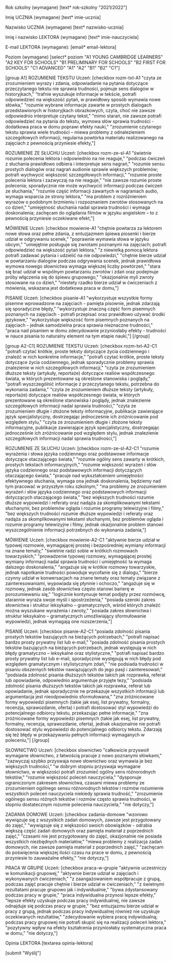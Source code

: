<label> Rok szkolny (wymagane) 
[text* rok-szkolny "2021/2022"] </label>

<label> Imię UCZNIA (wymagane) [text* imie-ucznia]</label>

<label> Nazwisko UCZNIA (wymagane) [text* nazwisko-ucznia]</label>

<label> Imię i nazwisko LEKTORA (wymagane) [text* imie-nauczyciela] </label>

<label> E-mail LEKTORA (wymagane): [email* email-lektora] </label>

<label> Poziom (wymagane)
[select* poziom "A1 YOUNG CAMBRIDGE LEARNERS" "A2 KEY FOR SCHOOLS" "B1 PRELIMINARY FOR SCHOOLS" "B2 FIRST FOR SCHOOLS" "C1 ADVANCED" "A1" "A2" "B1" "B2" "C1"]
</label>

[group A1]
ROZUMIENIE TEKSTU
Uczeń:
[checkbox rozm-txt-A1 "czyta ze zrozumieniem wyrazy i zdania, odpowiadanie na pytania dotyczące przeczytanego tekstu nie sprawia trudności, pojmuje sens dialogów w historyjkach," "trafnie wyszukuje informacje w tekście, potrafi odpowiedzieć na większość pytań, w prawidłowy sposób wymawia nowe słówka," "rozumie wybrane informacje zawarte w prostych dialogach przedstawionych w historyjkach obrazkowych, czyta, choć nie zawsze odpowiednio interpretuje czytany tekst," "mimo starań, nie zawsze potrafi odpowiedzieć na pytania do tekstu, wymowa słów sprawia trudności - dodatkowa praca w domu poprawi efekty nauki," "zrozumienie czytanego tekstu sprawia wiele trudności – miewa problemy z odnalezieniem szczegółowych informacji, regularna powtórka materiału realizowanego na zajęciach z pewnością przyniesie efekty,"]

ROZUMIENIE ZE SŁUCHU
Uczeń:
[checkbox rozm-ze-sl-A1 "świetnie rozumie polecenia lektora i odpowiednio na nie reaguje," "podczas ćwiczeń z słuchania prawidłowo odbiera i interpretuje sens nagrań," "rozumie sensu prostych dialogów oraz nagrań audionie sprawie większych problemów; potrafi wychwycić większość szczegółowych informacji," "rozumie proste polecenia lektora i zazwyczaj na nie reaguje," "nie zawsze rozumie proste polecenia; sporadycznie nie może wychwycić informacji podczas ćwiczeń ze słuchania," "rozumie część informacji zawartych w nagraniach audio, wymaga wsparcia ze strony lektora," "ma problem z rozróżnieniem wyrazów o podobnym brzmieniu i rozpoznaniem zwrotów stosowanych na co dzień," "umiejętność słuchania nadal sprawia trudności i wymaga doskonalenia; zachęcam do oglądania filmów w języku angielskim – to z pewnością przyniesie oczekiwane efekt,"]

MÓWIENIE
Uczeń:
[checkbox mowienie-A1 "chętnie powtarza za lektorem nowe słowa oraz pełne zdania, z entuzjazmem śpiewa piosenki i bierze udział w odgrywaniu scenek," "poprawnie wymawia słowa w języku obcym," "umiejętnie posługuje się zwrotami poznanymi na zajęciach; potrafi odpowiedzieć na większość pytań lektora," "z niewielką pomocą lektora potrafi zadawać pytania i udzielić na nie odpowiedzi," "chętnie bierze udział w powtarzaniu dialogów podczas odgrywania scenek, jednak prawidłowa wymowa nowego słownictwa wymaga większej liczby powtórzeń," "stara się brać udział w wspólnym powtarzaniu zwrotów i zdań oraz podejmuje próby włączenia się do śpiewu grupowego," "okazjonalnie myli zwroty stosowane na co dzień," "niestety rzadko bierze udział w ćwiczeniach z mówienia, wskazana jest dodatkowa praca w domu,"]

PISANIE
Uczeń:
[checkbox pisanie-A1 "wykorzystuje wszystkie formy pisemne wprowadzone na zajęciach - pamięta pisownie, jednak zdarzają się sporadyczne błędy," "wykorzystuje znaczną część form pisemnych poznanych na zajęciach - potrafi przepisać oraz prawidłowo używać środki językowe," "wykorzystuje większość form pisemnych poznanych na zajęciach - jednak samodzielna praca sprawia nieznaczne trudności," "praca nad pisaniem w domu zdecydowanie przyniosłaby efekty - trudności w nauce pisania to naturalny element na tym etapie nauki,"]
[/group]

[group A2-C1]
ROZUMIENIE TEKSTU
Uczeń:
[checkbox rozm-txt-A2-C1 "potrafi czytać krótkie, proste teksty dotyczące życia codziennego i znaleźć w nich konkretne informacje," "potrafi czytać  krótkie, proste teksty dotyczące życia codziennego, jednak sporadycznie problemy sprawia znalezienie w nich szczegółowych informacji," "czyta ze zrozumieniem dłuższe teksty (artykuły, reportaże) dotyczące realiów współczesnego świata, w których prezentowane są określone stanowiska i poglądy," "potrafi wyszczególnić informacje z przeczytanego tekstu, potrzebna do wykonania zadania," "czyta ze zrozumieniem dłuższe teksty (artykuły, reportaże) dotyczące realiów współczesnego świata, w których prezentowane są określone stanowiska i poglądy, jednak znalezienie szczegółowych informacji nadal sprawia trudności," "czyta ze zrozumieniem długie i złożone teksty informacyjne, publikacje zawierające język specjalistyczny, dostrzegając jednocześnie ich zróżnicowanie pod względem stylu," "czyta ze zrozumieniem długie i złożone teksty informacyjne, publikacje zawierające język specjalistyczny, dostrzegając jednocześnie ich zróżnicowanie pod względem stylu,  jednak znalezienie szczegółowych informacji nadal sprawia trudności,"]

ROZUMIENIE ZE SŁUCHU
Uczeń:
[checkbox rozm-ze-sl-A2-C1 "rozumie wyrażenia i słowa języka codziennego oraz podstawowe informacje dotyczące otaczającego świata," "rozumie ogólny sens zawarty w krótkich, prostych tekstach informacyjnych," "rozumie większość wyrażeń i słów języka codziennego oraz podstawowych informacji dotyczących otaczającego świata," "pracuje nad wykształceniem umiejętności efektywnego słuchania, wymaga  ona jednak doskonalenia, będziemy nad tym pracować w przyszłym roku szkolnym," "ma problemy ze zrozumieniem wyrażeń i słów języka codziennego oraz podstawowych informacji dotyczących otaczającego świata," "bez większych trudności rozumie dłuższe wypowiedzi i referaty oraz nadąża za skomplikowanymi tekstami słuchanymi, bez problemów ogląda i rozumie programy telewizyjne i filmy," "bez większych trudności rozumie dłuższe wypowiedzi i referaty oraz nadąża za skomplikowanymi tekstami słuchanymi, bez problemów ogląda i rozumie programy telewizyjne i filmy, jednak okazjonalnie problem stanowi wyszczególnienie informacji potrzebnych do wykonania zadania,"]

MÓWIENIE
Uczeń:
[checkbox mowienie-A2-C1 "aktywnie bierze udział w typowej rozmowie, wymagającej prostej i bezpośredniej wymiany informacji na znane tematy," "świetnie radzi sobie w krótkich rozmowach towarzyskich," "prowadzenie typowej rozmowy, wymagającej prostej wymiany informacji nadal sprawia trudności i umiejętność ta wymaga dalszego doskonalenia," "angażuje się w krótkie rozmowy towarzyskie, jednak napotkanie trudności powoduje wycofanie się z dialogu," "bierze czynny udział w konwersacjach na znane tematy oraz tematy związane z zainteresowaniami, wypowiada się płynnie i ochoczo," "angażuje się w rozmowy, jednak zasób słownictwa często stanowi barierę w porozumiewaniu się," "logicznie kontynuuje temat podjęty przez rozmówcę, starannie wyraża swoje myśli i spostrzeżenia," "posiada szeroki zakres słownictwa i struktur leksykalno – gramatycznych, wśród których znaleźć można wyszukane wyrażenia i zwroty," "posiada zakres słownictwa i struktur leksykalno – gramatycznych umożliwiający sformułowanie wypowiedzi, jednak wymagają one rozszerzenia,"]

PISANIE
Uczeń:
[checkbox pisanie-A2-C1 "posiada zdolność pisania prostych tekstów bazujących na bieżących potrzebach," "potrafi napisać bardzo prosty prywatny list lub e-mail," "posiada zdolność pisania prostych tekstów bazujących na bieżących potrzebach, jednak występują w nich błędy gramatyczno – leksykalne oraz stylistyczne," "potrafi napisać bardzo prosty prywatny list lub e-mail, sporadycznie występują w nich błędy pod względem gramatycznym i stylistycznym zdań," "nie podsiada trudności w pisaniu obszernych tekstów nawiązujących do jego pasji i zainteresowań," "podsiada zdolność pisania dłuższych tekstów takich jak rozprawka, referat lub opowiadanie, odpowiednio argumentuje przyjęte tezy," "podsiada zdolność pisania dłuższych tekstów takich jak rozprawka, referat lub opowiadanie, jednak sporadycznie ne przekazuje wszystkich informacji lub argumentacja jest nieodpowiednio sformułowana," "zna zróżnicowane formy wypowiedzi pisemnych (takie jak esej, list prywatny, formalny, recenzja, sprawozdanie, oferta) i potrafi dostosować styl wypowiedzi do potencjalnego odbiorcy tekstu, przekazując pełne informacje," "zna zróżnicowane formy wypowiedzi pisemnych (takie jak esej, list prywatny, formalny, recenzja, sprawozdanie, oferta), jednak okazjonalnie nie potrafi dostosować stylu wypowiedzi do potencjalnego odbiorcy tekstu. Zdarzają się też błędy w przekazywaniu pełnych informacji wymaganych w poleceniu,"]
[/group]

SŁOWNICTWO
Uczeń:
[checkbox slownictwo "całkowicie przyswoił wymagane słownictwo, z łatwością pracuje z nowo poznanymi słówkami," "zazwyczaj szybko przyswaja nowe słownictwo oraz wymawia je bez większych trudności," "w dobrym stopniu przyswaja wymagane słownictwo, w większości potrafi zrozumieć́ ogólny sens różnorodnych tekstów," "rozumie większość poleceń nauczyciela," "dysponuje ograniczonym zakresem słownictwa, czasami miewa problemy ze zrozumieniem ogólnego sensu różnorodnych tekstów i rozmów rozumienie wszystkich poleceń nauczyciela niekiedy sprawia trudność," "zrozumienie ogólnego sensu różnych tekstów i rozmów często sprawia trudności, w stopniu dostatecznym rozumie polecenia nauczyciela," "nie dotyczy,"]

ZADANIA DOMOWE
Uczeń:
[checkbox zadania-domowe "wzorowo wywiązuje się z wszystkich zadań domowych, zawsze jest przygotowany do zajęć," "wywiązuje się z większości swoich obowiązków - odrabia większą część zadań domowych oraz pamięta materiał z poprzednich zajęć," "czasami nie jest przygotowany do zajęć, okazjonalnie nie posiada wszystkich niezbędnych materiałów," "miewa problemy z realizacja zadań domowych, nie zawsze pamięta materiał z poprzednich zajęć," "zachęcam do poświęcenia większej ilości czasu na prace w domu, z pewnością przyniesie to zauważalne efekty," "nie dotyczy,"]

PRACA W GRUPIE
Uczeń:
[checkbox praca-w-grupie "aktywnie uczestniczy w komunikacji grupowej," "aktywnie bierze udział w zajęciach i wykonywanych ćwiczeniach," "z zaangażowaniem współpracuje z grupą, podczas zajęć pracuje chętnie i bierze udział w ćwiczeniach," "z świetnymi rezultatami pracuje grupowo jak i indywidualnie," "bywa zdystansowany podczas pracy w grupie," "praca indywidualna przynosi lepsze efekty," "lepsze efekty uzyskuje podczas pracy indywidualnej, nie zawsze odnajduje się podczas pracy w grupie," "bez entuzjazmu bierze udział w pracy z grupą, jednak podczas pracy indywidualnej również nie uzyskuje oczekiwanych rezultatów," "zdecydowanie wybiera pracę indywidualną; podczas pracy grupowej nie potrafi skupić się na realizacji poleceń lektora," "pozytywny wpływ na efekty kształcenia przyniosłaby systematyczna praca w domu," "nie dotyczy,"]

<label> Opinia LEKTORA 
[textarea opinia-lektora]</label>

[submit "Wyślij"]